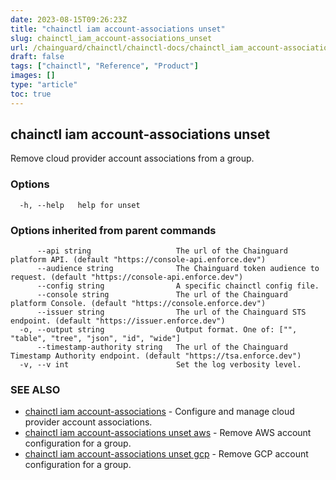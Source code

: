 ```yaml
---
date: 2023-08-15T09:26:23Z
title: "chainctl iam account-associations unset"
slug: chainctl_iam_account-associations_unset
url: /chainguard/chainctl/chainctl-docs/chainctl_iam_account-associations_unset/
draft: false
tags: ["chainctl", "Reference", "Product"]
images: []
type: "article"
toc: true
---
```

## chainctl iam account-associations unset

Remove cloud provider account associations from a group.

### Options

```
  -h, --help   help for unset
```

### Options inherited from parent commands

```
      --api string                   The url of the Chainguard platform API. (default "https://console-api.enforce.dev")
      --audience string              The Chainguard token audience to request. (default "https://console-api.enforce.dev")
      --config string                A specific chainctl config file.
      --console string               The url of the Chainguard platform Console. (default "https://console.enforce.dev")
      --issuer string                The url of the Chainguard STS endpoint. (default "https://issuer.enforce.dev")
  -o, --output string                Output format. One of: ["", "table", "tree", "json", "id", "wide"]
      --timestamp-authority string   The url of the Chainguard Timestamp Authority endpoint. (default "https://tsa.enforce.dev")
  -v, --v int                        Set the log verbosity level.
```

### SEE ALSO

* [chainctl iam account-associations](/chainguard/chainctl/chainctl-docs/chainctl_iam_account-associations/)	 - Configure and manage cloud provider account associations.
* [chainctl iam account-associations unset aws](/chainguard/chainctl/chainctl-docs/chainctl_iam_account-associations_unset_aws/)	 - Remove AWS account configuration for a group.
* [chainctl iam account-associations unset gcp](/chainguard/chainctl/chainctl-docs/chainctl_iam_account-associations_unset_gcp/)	 - Remove GCP account configuration for a group.

